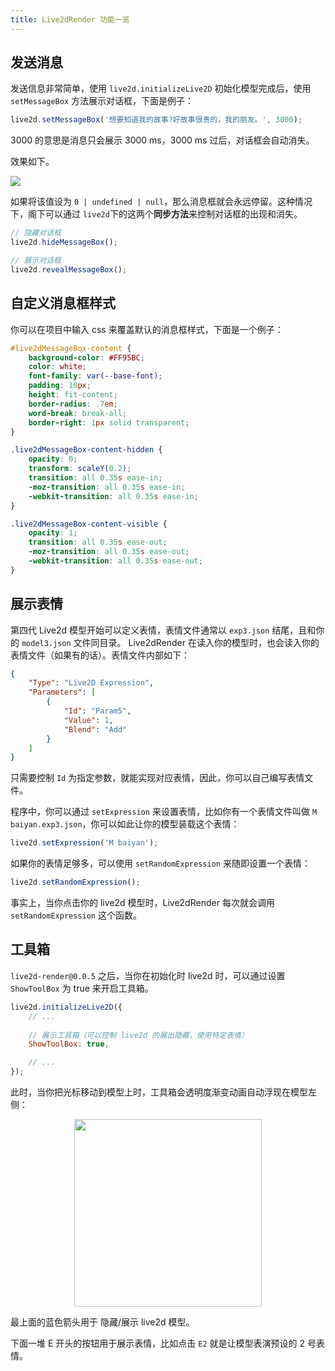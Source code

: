 ```yaml
---
title: Live2dRender 功能一览
---
```


## 发送消息

发送信息非常简单，使用 `live2d.initializeLive2D` 初始化模型完成后，使用 `setMessageBox` 方法展示对话框，下面是例子：

```js
live2d.setMessageBox('想要知道我的故事?好故事很贵的，我的朋友。', 3000);
```

3000 的意思是消息只会展示 3000 ms，3000 ms 过后，对话框会自动消失。

效果如下。

![](https://picx.zhimg.com/80/v2-579b49c995c523267910526e052a1753_1440w.png)


如果将该值设为 `0 | undefined | null`，那么消息框就会永远停留。这种情况下，阁下可以通过 `live2d`下的这两个**同步方法**来控制对话框的出现和消失。

```typescript
// 隐藏对话框
live2d.hideMessageBox();

// 展示对话框
live2d.revealMessageBox();
```



## 自定义消息框样式

你可以在项目中输入 css 来覆盖默认的消息框样式，下面是一个例子：

```css
#live2dMessageBox-content {
    background-color: #FF95BC;
    color: white;
    font-family: var(--base-font);
    padding: 10px;
    height: fit-content;
    border-radius: .7em;
    word-break: break-all;
    border-right: 1px solid transparent;
}

.live2dMessageBox-content-hidden {
    opacity: 0;
    transform: scaleY(0.2);
    transition: all 0.35s ease-in;
    -moz-transition: all 0.35s ease-in;
    -webkit-transition: all 0.35s ease-in;
}

.live2dMessageBox-content-visible {
    opacity: 1;
    transition: all 0.35s ease-out;
    -moz-transition: all 0.35s ease-out;
    -webkit-transition: all 0.35s ease-out;
}
```

## 展示表情

第四代 Live2d 模型开始可以定义表情，表情文件通常以 `exp3.json` 结尾，且和你的 `model3.json` 文件同目录。 Live2dRender 在读入你的模型时，也会读入你的表情文件（如果有的话）。表情文件内部如下：

```json
{
	"Type": "Live2D Expression",
	"Parameters": [
		{
			"Id": "Param5",
			"Value": 1,
			"Blend": "Add"
		}
	]
}
```

只需要控制 `Id` 为指定参数，就能实现对应表情，因此，你可以自己编写表情文件。

程序中，你可以通过 `setExpression` 来设置表情，比如你有一个表情文件叫做 `M baiyan.exp3.json`，你可以如此让你的模型装载这个表情：

```js
live2d.setExpression('M baiyan');
```

如果你的表情足够多，可以使用 `setRandomExpression` 来随即设置一个表情：

```js
live2d.setRandomExpression();
```

事实上，当你点击你的 live2d 模型时，Live2dRender 每次就会调用 `setRandomExpression` 这个函数。

## 工具箱

`live2d-render@0.0.5` 之后，当你在初始化时 live2d 时，可以通过设置 `ShowToolBox` 为 true 来开启工具箱。

```js
live2d.initializeLive2D({
    // ...
    
    // 展示工具箱（可以控制 live2d 的展出隐藏，使用特定表情）
    ShowToolBox: true,

    // ...
});
```

此时，当你把光标移动到模型上时，工具箱会透明度渐变动画自动浮现在模型左侧：

<div align=center>
<img src="https://pic1.zhimg.com/80/v2-8501d5198ae145e64a11af77a1222c1e_1440w.png" style="width: 300px;"/>
</div>

最上面的蓝色箭头用于 隐藏/展示 live2d 模型。

下面一堆 E 开头的按钮用于展示表情，比如点击 `E2` 就是让模型表演预设的 2 号表情。